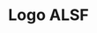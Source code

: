 ---
title: Logo ALSF
isPublic_b: true
published: true

file:
  src: /assets/site/images/logo-ALSF.png
  type: image/png
alt_txt: 'Logo ALSF'

---